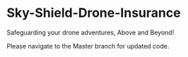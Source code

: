 # Sky-Shield-Drone-Insurance
Safeguarding your drone adventures, Above and Beyond!

Please navigate to the Master branch for updated code.
